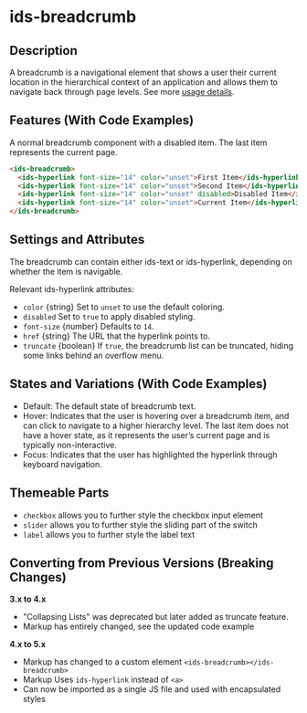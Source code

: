 # ids-breadcrumb 

## Description

A breadcrumb is a navigational element that shows a user their current location in the hierarchical context of an application and allows them to navigate back through page levels. See more [usage details](https://design.infor.com/components/components/breadcrumb).

## Features (With Code Examples)

A normal breadcrumb component with a disabled item. The last item represents the current page.

```html
<ids-breadcrumb>
  <ids-hyperlink font-size="14" color="unset">First Item</ids-hyperlink>
  <ids-hyperlink font-size="14" color="unset">Second Item</ids-hyperlink>
  <ids-hyperlink font-size="14" color="unset" disabled>Disabled Item</ids-hyperlink>
  <ids-hyperlink font-size="14" color="unset">Current Item</ids-hyperlink>
</ids-breadcrumb>
```

## Settings and Attributes

The breadcrumb can contain either ids-text or ids-hyperlink, depending on whether the item is navigable.

Relevant ids-hyperlink attributes:

- `color` {string} Set to `unset` to use the default coloring.
- `disabled` Set to `true` to apply disabled styling.
- `font-size` {number} Defaults to `14`.
- `href` {string} The URL that the hyperlink points to.
- `truncate` {boolean} If `true`, the breadcrumb list can be truncated, hiding some links behind an overflow menu.

## States and Variations (With Code Examples)

- Default: The default state of breadcrumb text.
- Hover: Indicates that the user is hovering over a breadcrumb item, and can click to navigate to a higher hierarchy level. The last item does not have a hover state, as it represents the user’s current page and is typically non-interactive.
- Focus: Indicates that the user has highlighted the hyperlink through keyboard navigation.

## Themeable Parts

- `checkbox` allows you to further style the checkbox input element
- `slider` allows you to further style the sliding part of the switch
- `label` allows you to further style the label text

## Converting from Previous Versions (Breaking Changes)

**3.x to 4.x**
- "Collapsing Lists" was deprecated but later added as truncate feature.
- Markup has entirely changed, see the updated code example

**4.x to 5.x**
- Markup has changed to a custom element `<ids-breadcrumb></ids-breadcrumb>`
- Markup Uses `ids-hyperlink` instead of `<a>`
- Can now be imported as a single JS file and used with encapsulated styles
